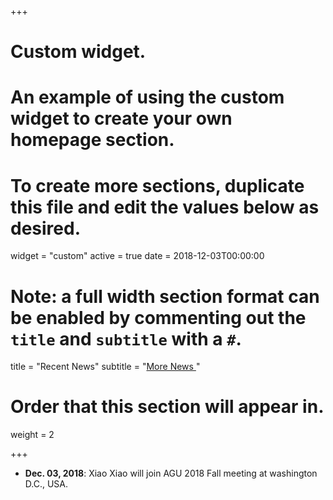 +++
# Custom widget.
# An example of using the custom widget to create your own homepage section.
# To create more sections, duplicate this file and edit the values below as desired.
widget = "custom"
active = true
date = 2018-12-03T00:00:00

# Note: a full width section format can be enabled by commenting out the `title` and `subtitle` with a `#`.
title = "Recent News"
subtitle = "[More News <i class='fa fa-angle-double-right'></i>](/~xiaox17/news)"

# Order that this section will appear in.
weight = 2 

+++

-   **Dec. 03, 2018**:
    Xiao Xiao will join AGU 2018 Fall meeting at washington D.C., USA.

